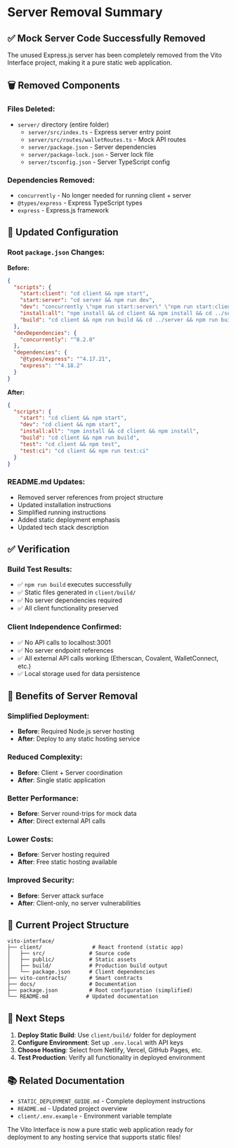 # Server Removal Summary

## ✅ Mock Server Code Successfully Removed

The unused Express.js server has been completely removed from the Vito Interface project, making it a pure static web application.

## 🗑️ Removed Components

### Files Deleted:
- `server/` directory (entire folder)
  - `server/src/index.ts` - Express server entry point
  - `server/src/routes/walletRoutes.ts` - Mock API routes
  - `server/package.json` - Server dependencies
  - `server/package-lock.json` - Server lock file
  - `server/tsconfig.json` - Server TypeScript config

### Dependencies Removed:
- `concurrently` - No longer needed for running client + server
- `@types/express` - Express TypeScript types
- `express` - Express.js framework

## 📝 Updated Configuration

### Root `package.json` Changes:
**Before:**
```json
{
  "scripts": {
    "start:client": "cd client && npm start",
    "start:server": "cd server && npm run dev",
    "dev": "concurrently \"npm run start:server\" \"npm run start:client\"",
    "install:all": "npm install && cd client && npm install && cd ../server && npm install",
    "build": "cd client && npm run build && cd ../server && npm run build"
  },
  "devDependencies": {
    "concurrently": "^8.2.0"
  },
  "dependencies": {
    "@types/express": "^4.17.21",
    "express": "^4.18.2"
  }
}
```

**After:**
```json
{
  "scripts": {
    "start": "cd client && npm start",
    "dev": "cd client && npm start",
    "install:all": "npm install && cd client && npm install",
    "build": "cd client && npm run build",
    "test": "cd client && npm test",
    "test:ci": "cd client && npm run test:ci"
  }
}
```

### README.md Updates:
- Removed server references from project structure
- Updated installation instructions
- Simplified running instructions
- Added static deployment emphasis
- Updated tech stack description

## ✅ Verification

### Build Test Results:
- ✅ `npm run build` executes successfully
- ✅ Static files generated in `client/build/`
- ✅ No server dependencies required
- ✅ All client functionality preserved

### Client Independence Confirmed:
- ✅ No API calls to localhost:3001
- ✅ No server endpoint references
- ✅ All external API calls working (Etherscan, Covalent, WalletConnect, etc.)
- ✅ Local storage used for data persistence

## 🚀 Benefits of Server Removal

### Simplified Deployment:
- **Before**: Required Node.js server hosting
- **After**: Deploy to any static hosting service

### Reduced Complexity:
- **Before**: Client + Server coordination
- **After**: Single static application

### Better Performance:
- **Before**: Server round-trips for mock data
- **After**: Direct external API calls

### Lower Costs:
- **Before**: Server hosting required
- **After**: Free static hosting available

### Improved Security:
- **Before**: Server attack surface
- **After**: Client-only, no server vulnerabilities

## 📁 Current Project Structure

```
vito-interface/
├── client/                # React frontend (static app)
│   ├── src/              # Source code
│   ├── public/           # Static assets
│   ├── build/            # Production build output
│   └── package.json      # Client dependencies
├── vito-contracts/       # Smart contracts
├── docs/                 # Documentation
├── package.json          # Root configuration (simplified)
└── README.md            # Updated documentation
```

## 🎯 Next Steps

1. **Deploy Static Build**: Use `client/build/` folder for deployment
2. **Configure Environment**: Set up `.env.local` with API keys
3. **Choose Hosting**: Select from Netlify, Vercel, GitHub Pages, etc.
4. **Test Production**: Verify all functionality in deployed environment

## 📚 Related Documentation

- `STATIC_DEPLOYMENT_GUIDE.md` - Complete deployment instructions
- `README.md` - Updated project overview
- `client/.env.example` - Environment variable template

The Vito Interface is now a pure static web application ready for deployment to any hosting service that supports static files!
